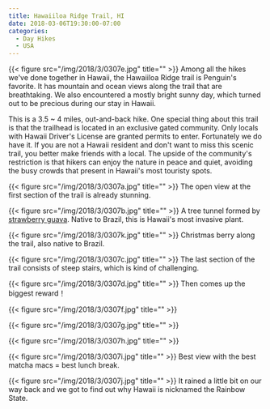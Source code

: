 ```yaml
---
title: Hawaiiloa Ridge Trail, HI
date: 2018-03-06T19:30:00-07:00
categories:
  - Day Hikes
  - USA
---
```

{{< figure src="/img/2018/3/0307e.jpg" title="" >}}
Among all the hikes we've done together in Hawaii, the Hawaiiloa Ridge trail is Penguin's favorite. It has mountain and ocean views along the trail that are breathtaking. We also encountered a mostly bright sunny day, which turned out to be precious during our stay in Hawaii.

This is a 3.5 ~ 4 miles, out-and-back hike. One special thing about this trail is that the trailhead is located in an exclusive gated community. Only locals with Hawaii Driver's License are granted permits to enter. Fortunately we do have it. If you are not a Hawaii resident and don't want to miss this scenic trail, you better make friends with a local. The upside of the community's restriction is that hikers can enjoy the nature in peace and quiet, avoiding the busy crowds that present in Hawaii's most touristy spots.

<!--more-->

{{< figure src="/img/2018/3/0307a.jpg" title="" >}}
The open view at the first section of the trail is already stunning.

{{< figure src="/img/2018/3/0307b.jpg" title="" >}}
A tree tunnel formed by [strawberry guava](https://www.fs.fed.us/psw/topics/biocontrol/strawberryguava/strawberry_guava.shtml). Native to Brazil, this is Hawaii's most invasive plant.

{{< figure src="/img/2018/3/0307k.jpg" title="" >}}
Christmas berry along the trail, also native to Brazil.

{{< figure src="/img/2018/3/0307c.jpg" title="" >}}
The last section of the trail consists of steep stairs, which is kind of challenging.

{{< figure src="/img/2018/3/0307d.jpg" title="" >}}
Then comes up the biggest reward！

{{< figure src="/img/2018/3/0307f.jpg" title="" >}}

{{< figure src="/img/2018/3/0307g.jpg" title="" >}}

{{< figure src="/img/2018/3/0307h.jpg" title="" >}}

{{< figure src="/img/2018/3/0307i.jpg" title="" >}}
Best view with the best matcha macs = best lunch break.

{{< figure src="/img/2018/3/0307j.jpg" title="" >}}
It rained a little bit on our way back and we got to find out why Hawaii is nicknamed the Rainbow State.
